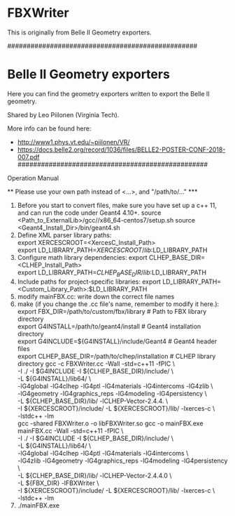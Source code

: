 # FBXWriter

This is originally from Belle II Geometry exporters.

#################################################
# Belle II Geometry exporters

Here you can find the geometry exporters written to export the Belle II geometry.

Shared by Leo Piilonen (Virginia Tech).

More info can be found here:

 * http://www1.phys.vt.edu/~piilonen/VR/
 * https://docs.belle2.org/record/1036/files/BELLE2-POSTER-CONF-2018-007.pdf
#################################################

Operation Manual

** Please use your own path instead of <...>, and "/path/to/..." ***

1. Before you start to convert files, make sure you have set up a c++ 11, and can run the code under Geant4 4.10+.
  source <Path_to_ExternalLib>/gcc/<version>/x86_64-centos7/setup.sh
  source <Geant4_Install_Dir>/bin/geant4.sh
2. Define XML parser library paths:  
  export XERCESCROOT=<XercesC_Install_Path>  
  export LD_LIBRARY_PATH=${XERCESCROOT}/lib:$LD_LIBRARY_PATH
3. Configure math library dependencies:
  export CLHEP_BASE_DIR=<CLHEP_Install_Path>  
  export LD_LIBRARY_PATH=${CLHEP_BASE_DIR}/lib:$LD_LIBRARY_PATH
4. Include paths for project-specific libraries:
  export LD_LIBRARY_PATH=<Custom_Library_Path>:$LD_LIBRARY_PATH  
5. modify mainFBX.cc:
  write down the correct file names
6. make (if you change the .cc file's name, remember to modify it here.):
  export FBX_DIR=/path/to/custom/fbx/library          # Path to FBX library directory  
  export G4INSTALL=/path/to/geant4/install           # Geant4 installation directory  
  export G4INCLUDE=${G4INSTALL}/include/Geant4       # Geant4 header files  
  export CLHEP_BASE_DIR=/path/to/clhep/installation  # CLHEP library directory
  gcc -c FBXWriter.cc -Wall -std=c++11 -fPIC \  
    -I ./ -I $G4INCLUDE -I ${CLHEP_BASE_DIR}/include/ \  
    -L ${G4INSTALL}/lib64/ \  
    -lG4global -lG4clhep -lG4ptl -lG4materials -lG4intercoms -lG4zlib \  
    -lG4geometry -lG4graphics_reps -lG4modeling -lG4persistency \  
    -L ${CLHEP_BASE_DIR}/lib/ -lCLHEP-Vector-2.4.4. \  
    -I ${XERCESCROOT}/include/ -L ${XERCESCROOT}/lib/ -lxerces-c \  
    -lstdc++ -lm  
  gcc -shared FBXWriter.o -o libFBXWriter.so
  gcc -o mainFBX.exe mainFBX.cc -Wall -std=c++11 -fPIC \  
    -I ./ -I $G4INCLUDE -I ${CLHEP_BASE_DIR}/include/ \  
    -L ${G4INSTALL}/lib64/ \  
    -lG4global -lG4clhep -lG4ptl -lG4materials -lG4intercoms \  
    -lG4zlib -lG4geometry -lG4graphics_reps -lG4modeling -lG4persistency \  
    -L ${CLHEP_BASE_DIR}/lib/ -lCLHEP-Vector-2.4.4.0 \  
    -L ${FBX_DIR} -lFBXWriter \  
    -I ${XERCESCROOT}/include/ -L ${XERCESCROOT}/lib/ -lxerces-c \  
    -lstdc++ -lm  
7. ./mainFBX.exe


